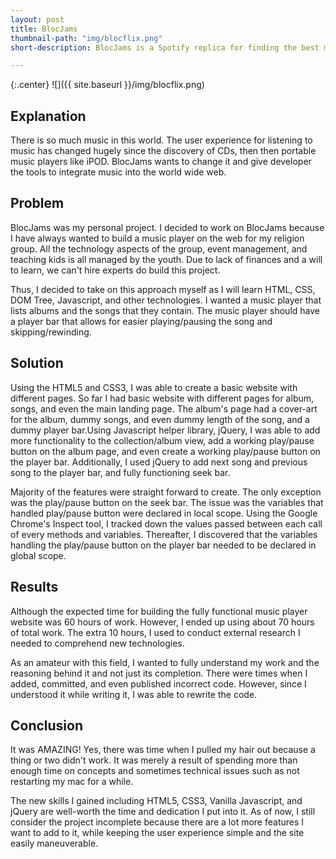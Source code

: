 ```yaml
---
layout: post
title: BlocJams
thumbnail-path: "img/blocflix.png"
short-description: BlocJams is a Spotify replica for finding the best music and listening to it online, on any device.

---
```


{:.center}
![]({{ site.baseurl }}/img/blocflix.png)

## Explanation

There is so much music in this world. The user experience for listening to music has changed hugely since the discovery of CDs, then then portable music players like iPOD. BlocJams wants to change it and give developer the tools to integrate music into the world wide web.

## Problem

BlocJams was my personal project. I decided to work on BlocJams because I have always wanted to build a music player on the web for my religion group. All the technology aspects of the group, event management, and teaching kids is all managed by the youth. Due to lack of finances and a will to learn, we can't hire experts do build this project.

Thus, I decided to take on this approach myself as I will learn HTML, CSS, DOM Tree, Javascript, and other technologies. I wanted a music player that lists albums and the songs that they contain. The music player should have a player bar that allows for easier playing/pausing the song and skipping/rewinding.

## Solution

Using the HTML5 and CSS3, I was able to create a basic website with different pages. So far I had basic website with different pages for album, songs, and even the main landing page. The album's page had a cover-art for the album, dummy songs, and even dummy length of the song, and a dummy player bar.Using Javascript helper library, jQuery, I was able to add more functionality to the collection/album view, add a working play/pause button on the album page, and even create a working play/pause button on the player bar. Additionally, I used jQuery to add next song and previous song to the player bar, and fully functioning seek bar. 

Majority of the features were straight forward to create. The only exception was the play/pause button on the seek bar. The issue was the variables that handled play/pause button were declared in local scope. Using the Google Chrome's Inspect tool, I tracked down the values passed between each call of every methods and variables. Thereafter, I discovered that the variables handling the play/pause button on the player bar needed to be declared in global scope.  

## Results

Although the expected time for building the fully functional music player website was 60 hours of work. However, I ended up using about 70 hours of total work. The extra 10 hours, I used to conduct external research I needed to comprehend new technologies.

As an amateur with this field, I wanted to fully understand my work and the reasoning behind it and not just its completion. There were times when I added, committed, and even published incorrect code. However, since I understood it while writing it, I was able to rewrite the code.

## Conclusion

It was AMAZING! Yes, there was time when I pulled my hair out because a thing or two didn't work. It was merely a result of spending more than enough time on concepts and sometimes technical issues such as not restarting my mac for a while.

The new skills I gained including HTML5, CSS3, Vanilla Javascript, and jQuery are well-worth the time and dedication I put into it. As of now, I still consider the project incomplete because there are a lot more features I want to add to it, while keeping the user experience simple and the site easily maneuverable.
